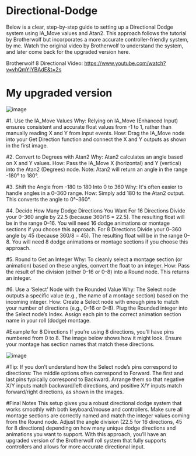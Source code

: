 # Directional-Dodge

Below is a clear, step-by-step guide to setting up a Directional Dodge system using IA_Move values and Atan2. This approach follows the tutorial by Brotherwolf but incorporates a more accurate controller-friendly system, by me. Watch the original video by Brotherwolf to understand the system, and later come back for the upgraded version here.

Brotherwolf 8 Directional Video: https://www.youtube.com/watch?v=vhQmYIYBAdE&t=2s

# My upgraded version

![image](https://github.com/user-attachments/assets/a569766c-8de8-4873-80c9-e5d64941a4cb)

#1. Use the IA_Move Values
Why: Relying on IA_Move (Enhanced Input) ensures consistent and accurate float values from -1 to 1, rather than manually reading X and Y from input events.
How: Drag the IA_Move node into your Get Direction function and connect the X and Y outputs as shown in the first image.

#2. Convert to Degrees with Atan2
Why: Atan2 calculates an angle based on X and Y values.
How: Pass the IA_Move X (horizontal) and Y (vertical) into the Atan2 (Degrees) node.
Note: Atan2 will return an angle in the range -180° to 180°.

#3. Shift the Angle from -180 to 180 Into 0 to 360
Why: It's often easier to handle angles in a 0–360 range.
How: Simply add 180 to the Atan2 output. This converts the angle to 0°–360°.

#4. Decide How Many Dodge Directions You Want
For 16 Directions
Divide your 0–360 angle by 22.5 (because 360/16 = 22.5).
The resulting float will be in the range 0–16.
You will need 16 dodge animations or montage sections if you choose this approach.
For 8 Directions
Divide your 0–360 angle by 45 (because 360/8 = 45).
The resulting float will be in the range 0–8.
You will need 8 dodge animations or montage sections if you choose this approach.

#5. Round to Get an Integer
Why: To cleanly select a montage section (or animation) based on these angles, convert the float to an integer.
How: Pass the result of the division (either 0–16 or 0–8) into a Round node. This returns an integer.

#6. Use a ‘Select’ Node with the Rounded Value
Why: The Select node outputs a specific value (e.g., the name of a montage section) based on the incoming integer.
How:
Create a Select node with enough pins to match your number of directions (e.g., 0–16 or 0–8).
Plug the Rounded integer into the Select node’s Index.
Assign each pin to the correct animation section name in your roll (dodge) montage.

#Example for 8 Directions
If you’re using 8 directions, you’ll have pins numbered from 0 to 8. The image below shows how it might look. Ensure your montage has section names that match these directions.

![image](https://github.com/user-attachments/assets/e1c86783-39a0-4537-81f9-38b1038c92b1)

#Tip: If you don’t understand how the Select node’s pins correspond to directions:
The middle options often correspond to Forward.
The first and last pins typically correspond to Backward.
Arrange them so that negative X/Y inputs match backward/left directions, and positive X/Y inputs match forward/right directions, as shown in the images.

#Final Notes
This setup gives you a robust directional dodge system that works smoothly with both keyboard/mouse and controllers.
Make sure all montage sections are correctly named and match the integer values coming from the Round node.
Adjust the angle division (22.5 for 16 directions, 45 for 8 directions) depending on how many unique dodge directions and animations you want to support.
With this approach, you’ll have an upgraded version of the Brotherwolf roll system that fully supports controllers and allows for more accurate directional input.
